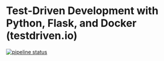 # Test-Driven Development with Python, Flask, and Docker (testdriven.io)

[![pipeline status](https://gitlab.com/henchaves/flask-tdd-docker/badges/master/pipeline.svg)](https://gitlab.com/henchaves/flask-tdd-docker/commits/master)